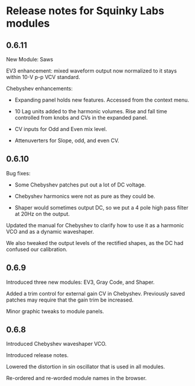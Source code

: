# Release notes for Squinky Labs modules

## 0.6.11

New Module: Saws

EV3 enhancement: mixed waveform output now normalized to it stays within 10-V p-p VCV standard.

Chebyshev enhancements:

* Expanding panel holds new features. Accessed from the context menu.

* 10 Lag units added to the harmonic volumes. Rise and fall time controlled from knobs and CVs in the expanded panel.

* CV inputs for Odd and Even mix level.

* Attenuverters for Slope, odd, and even CV.

## 0.6.10

Bug fixes:

* Some Chebyshev patches put out a lot of DC voltage.

* Chebyshev harmonics were not as pure as they could be.

* Shaper would sometimes output DC, so we put a 4 pole high pass filter at 20Hz on the output.

Updated the manual for Chebyshev to clarify how to use it as a harmonic VCO and as a dynamic waveshaper.

We also tweaked the output levels of the rectified shapes, as the DC had confused our calibration.

## 0.6.9

Introduced three new modules: EV3, Gray Code, and Shaper.

Added a trim control for external gain CV in Chebyshev. Previously saved patches may require that the gain trim be increased.

Minor graphic tweaks to module panels.

## 0.6.8

Introduced Chebyshev waveshaper VCO.

Introduced release notes.

Lowered the distortion in sin oscillator that is used in all modules.

Re-ordered and re-worded module names in the browser.